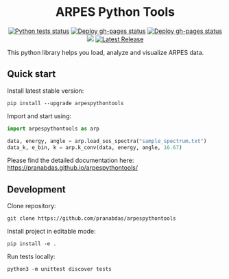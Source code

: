 <h1 align="center">ARPES Python Tools</h1>

<p align="center">
  <a href="https://github.com/pranabdas/arpespythontools/actions/workflows/python-tests.yml"><img src="https://github.com/pranabdas/arpespythontools/actions/workflows/python-tests.yml/badge.svg" alt="Python tests status"></a>
  <a href="https://github.com/pranabdas/arpespythontools/actions/workflows/deploy-gh-pages.yml"><img src="https://github.com/pranabdas/arpespythontools/actions/workflows/deploy-gh-pages.yml/badge.svg" alt="Deploy gh-pages status"></a>
  <a href="https://github.com/pranabdas/arpespythontools/actions/workflows/publish.yml"><img src="https://github.com/pranabdas/arpespythontools/actions/workflows/publish.yml/badge.svg" alt="Deploy gh-pages status"></a>
  <a href="https://github.com/pranabdas/arpespythontools/blob/master/LICENSE"><img src="https://img.shields.io/github/license/sourcerer-io/hall-of-fame.svg?colorB=A31F34"></a>
  <a href="https://pypi.org/project/arpespythontools/"><img src="https://img.shields.io/github/v/release/pranabdas/arpespythontools.svg" alt="Latest Release"/></a>
</p>

This python library helps you load, analyze and visualize ARPES data.

## Quick start

Install latest stable version:
```console
pip install --upgrade arpespythontools
```

Import and start using:

```python
import arpespythontools as arp

data, energy, angle = arp.load_ses_spectra("sample_spectrum.txt")
data_k, e_bin, k = arp.k_conv(data, energy, angle, 16.67)
```

Please find the detailed documentation here:
<https://pranabdas.github.io/arpespythontools/>

## Development

Clone repository:
```console
git clone https://github.com/pranabdas/arpespythontools
```

Install project in editable mode:
```console
pip install -e .
```

Run tests locally:
```console
python3 -m unittest discover tests
```
